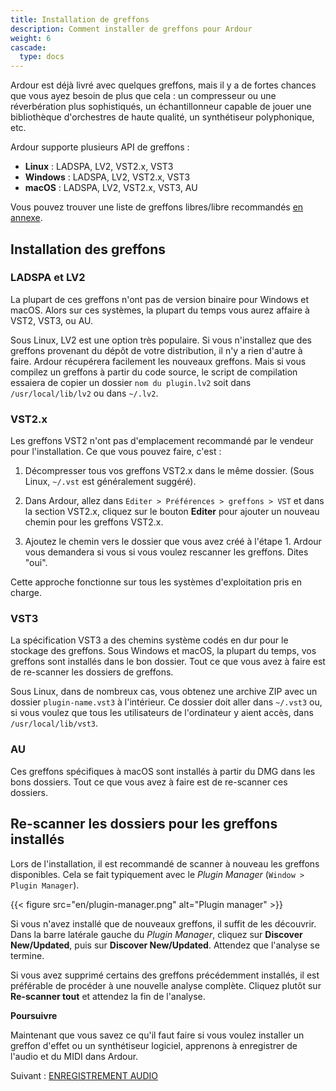 ```yaml
---
title: Installation de greffons
description: Comment installer de greffons pour Ardour
weight: 6
cascade:
  type: docs
---
```


Ardour est déjà livré avec quelques greffons, mais il y a de fortes chances que vous ayez besoin de plus que cela :
un compresseur ou une réverbération plus sophistiqués, un échantillonneur capable de jouer une bibliothèque d'orchestres de haute qualité, un synthétiseur polyphonique, etc.

Ardour supporte plusieurs API de greffons :

- **Linux** : LADSPA, LV2, VST2.x, VST3
- **Windows** : LADSPA, LV2, VST2.x, VST3
- **macOS** : LADSPA, LV2, VST2.x, VST3, AU

Vous pouvez trouver une liste de greffons libres/libre recommandés [en annexe](../../appendices/plugins/).

## Installation des greffons

### LADSPA et LV2

La plupart de ces greffons n'ont pas de version binaire pour Windows et macOS.
Alors sur ces systèmes, la plupart du temps vous aurez affaire à VST2, VST3, ou AU.

Sous Linux, LV2 est une option très populaire. Si vous n'installez que des
greffons provenant du dépôt de votre distribution, il n'y a rien d'autre à faire.
Ardour récupérera facilement les nouveaux greffons. Mais si vous compilez un greffons
à partir du code source, le script de compilation essaiera de copier
un dossier `nom du plugin.lv2` soit dans `/usr/local/lib/lv2` ou dans `~/.lv2`.

### VST2.x

Les greffons VST2 n'ont pas d'emplacement recommandé par le vendeur pour l'installation.
Ce que vous pouvez faire, c'est :

1. Décompresser tous vos greffons VST2.x dans le même dossier.
(Sous Linux, `~/.vst` est généralement suggéré).

2. Dans Ardour, allez dans `Editer > Préférences > greffons > VST` et dans la section VST2.x, cliquez sur le bouton **Editer** pour ajouter un nouveau chemin pour les greffons VST2.x.

3. Ajoutez le chemin vers le dossier que vous avez créé à l'étape 1.
Ardour vous demandera si vous si vous voulez rescanner les greffons. Dites "oui".

Cette approche fonctionne sur tous les systèmes d'exploitation pris en charge.

### VST3

La spécification VST3 a des chemins système codés en dur pour le stockage des greffons. Sous Windows et macOS, la plupart du temps, vos greffons sont installés dans le bon dossier. Tout ce que vous avez à faire est de re-scanner les dossiers de greffons.

Sous Linux, dans de nombreux cas, vous obtenez une archive ZIP avec un dossier
`plugin-name.vst3` à l'intérieur. Ce dossier doit aller dans `~/.vst3` ou,
si vous voulez que tous les utilisateurs de l'ordinateur y aient accès,
dans `/usr/local/lib/vst3`.

### AU

Ces greffons spécifiques à macOS sont installés à partir du DMG dans les bons dossiers.
Tout ce que vous avez à faire est de re-scanner ces dossiers.

## Re-scanner les dossiers pour les greffons installés

Lors de l'installation, il est recommandé de scanner à nouveau les greffons disponibles.
Cela se fait typiquement avec le _Plugin Manager_ (`Window > Plugin Manager`).

{{< figure src="en/plugin-manager.png" alt="Plugin manager" >}}

Si vous n'avez installé que de nouveaux greffons, il suffit de les découvrir.
Dans la barre latérale gauche du _Plugin Manager_, cliquez sur **Discover New/Updated**,
puis sur **Discover New/Updated**. Attendez que l'analyse se termine.

Si vous avez supprimé certains des greffons précédemment installés, il est préférable
de procéder à une nouvelle analyse complète.
Cliquez plutôt sur **Re-scanner tout** et attendez la fin de l'analyse.

**Poursuivre**

Maintenant que vous savez ce qu'il faut faire si vous voulez installer un greffon d'effet
ou un synthétiseur logiciel, apprenons à enregistrer de l'audio et du MIDI dans Ardour.

Suivant : [ENREGISTREMENT AUDIO](../../recording/recording-audio/)